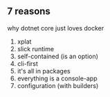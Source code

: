 ## 7 reasons
why dotnet core just loves docker

1. xplat
1. slick runtime
1. self-contained (is an option)
1. cli-first
1. it's all in packages
1. everything is a console-app
1. configuration (with builders)